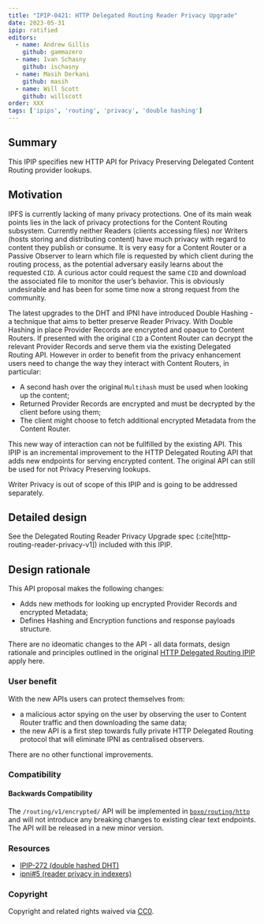 ```yaml
---
title: "IPIP-0421: HTTP Delegated Routing Reader Privacy Upgrade"
date: 2023-05-31
ipip: ratified
editors:
  - name: Andrew Gillis
    github: gammazero
  - name: Ivan Schasny
    github: ischasny 
  - name: Masih Derkani
    github: masih
  - name: Will Scott
    github: willscott
order: XXX
tags: ['ipips', 'routing', 'privacy', 'double hashing']
---
```


## Summary

This IPIP specifies new HTTP API for Privacy Preserving Delegated Content Routing provider lookups.

## Motivation

IPFS is currently lacking of many privacy protections. One of its main weak points lies in the lack 
of privacy protections for the Content Routing subsystem. Currently neither Readers (clients accessing files) 
nor Writers (hosts storing and distributing content) have much privacy with regard to content they publish or 
consume. It is very easy for a Content Router or a Passive Observer to learn which file is requested by 
which client during the routing process, as the potential adversary easily learns about the requested `CID`. 
A curious actor could request the same `CID` and download the associated file to monitor the user’s behavior. 
This is obviously undesirable and has been for some time now a strong request from the community.

The latest upgrades to the DHT and IPNI have introduced Double Hashing - a technique that aims to better preserve Reader Privacy. 
With Double Hashing in place Provider Records are encrypted and opaque to Content Routers. If presented with the original `CID` a
Content Router can decrypt the relevant Provider Records and serve them via the existing Delegated Routing API. 
However in order to benefit from the privacy enhancement users need to change the way they interact with Content Routers, in particular:
- A second hash over the original `Multihash` must be used when looking up the content;
- Returned Provider Records are encrypted and must be decrypted by the client before using them; 
- The client might choose to fetch additional encrypted Metadata from the Content Router. 

This new way of interaction can not be fullfilled by the existing API. This IPIP is an incremental improvement to the HTTP Delegated Routing API that adds 
new endpoints for serving encrypted content. The original API can still be used for not Privacy Preserving lookups. 

Writer Privacy is out of scope of this IPIP and is going to be addressed separately.

## Detailed design

See the Delegated Routing Reader Privacy Upgrade spec (:cite[http-routing-reader-privacy-v1]) included with this IPIP.

## Design rationale

This API proposal makes the following changes:
- Adds new methods for looking up encrypted Provider Records and encrypted Metadata;
- Defines Hashing and Encryption functions and response payloads structure.

There are no ideomatic changes to the API - all data formats, design rationale and principles outlined in the original [HTTP Delegated Routing IPIP](./ipip-0337.md) apply here. 

### User benefit

With the new APIs users can protect themselves from:
- a malicious actor spying on the user by observing the user to Content Router traffic and then downloading the same data;
- the new API is a first step towards fully private HTTP Delegated Routing protocol that will eliminate IPNI as centralised observers.

There are no other functional improvements.

### Compatibility

#### Backwards Compatibility

The `/routing/v1/encrypted/` API will be implemented in [`boxo/routing/http`](https://github.com/ipfs/boxo/tree/main/routing/http) and will not introduce any breaking changes to existing clear text endpoints.
The API will be released in a new minor version. 

### Resources

- [IPIP-272 (double hashed DHT)](https://github.com/ipfs/specs/pull/373/) 
- [ipni#5 (reader privacy in indexers)](https://github.com/ipni/specs/pull/5)

### Copyright

Copyright and related rights waived via [CC0](https://creativecommons.org/publicdomain/zero/1.0/).
